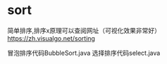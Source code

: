 # sort
简单排序,排序x原理可以查阅网址（可视化效果非常好）
https://zh.visualgo.net/sorting

冒泡排序代码BubbleSort.java
选择排序代码select.java
